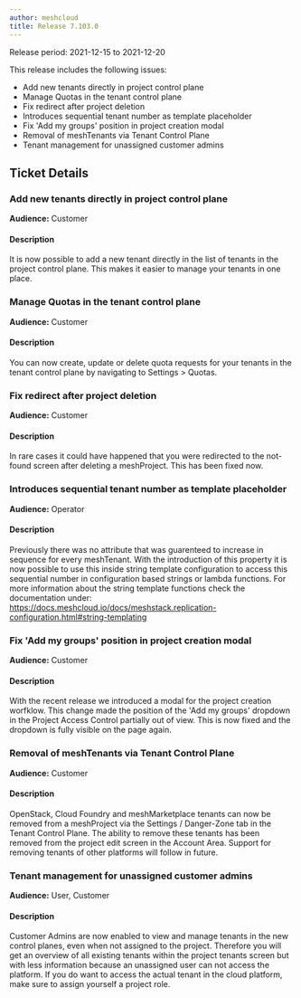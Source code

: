 ```yaml
---
author: meshcloud
title: Release 7.103.0
---
```


Release period: 2021-12-15 to 2021-12-20

This release includes the following issues:
* Add new tenants directly in project control plane
* Manage Quotas in the tenant control plane
* Fix redirect after project deletion
* Introduces sequential tenant number as template placeholder
* Fix 'Add my groups' position in project creation modal
* Removal of meshTenants via Tenant Control Plane
* Tenant management for unassigned customer admins
<!--truncate-->

## Ticket Details
### Add new tenants directly in project control plane
**Audience:** Customer


#### Description
It is now possible to add a new tenant directly in the list of tenants in the project control plane. This makes it easier to manage your tenants in one place.

### Manage Quotas in the tenant control plane
**Audience:** Customer


#### Description
You can now create, update or delete quota requests for your tenants in the tenant control plane by navigating to Settings > Quotas.

### Fix redirect after project deletion
**Audience:** Customer


#### Description
In rare cases it could have happened that you were redirected to the not-found screen after deleting a meshProject.
This has been fixed now.

### Introduces sequential tenant number as template placeholder
**Audience:** Operator


#### Description
Previously there was no attribute that was guarenteed to increase in sequence for every meshTenant. With the introduction
of this property it is now possible to use this inside string template configuration to access this sequential number in configuration
based strings or lambda functions.
For more information about the string template functions check the documentation under: 
https://docs.meshcloud.io/docs/meshstack.replication-configuration.html#string-templating

### Fix 'Add my groups' position in project creation modal
**Audience:** Customer


#### Description
With the recent release we introduced a modal for the project creation worfklow.
This change made the position of the 'Add my groups' dropdown in the Project Access Control partially out of view.
This is now fixed and the dropdown is fully visible on the page again.

### Removal of meshTenants via Tenant Control Plane
**Audience:** Customer


#### Description
OpenStack, Cloud Foundry and meshMarketplace tenants can now be removed from a meshProject via the
Settings / Danger-Zone tab in the Tenant Control Plane. The ability to remove these tenants has been removed
from the project edit screen in the Account Area. Support for removing tenants of other platforms
will follow in future.

### Tenant management for unassigned customer admins
**Audience:** User, Customer


#### Description
Customer Admins are now enabled to view and manage tenants in the new control planes, even when not assigned to the project.
Therefore you will get an overview of all existing tenants within the project tenants screen but with less information because an unassigned user can not access the platform. If you do want to access the actual tenant in the cloud platform, make sure to assign yourself a project role.

